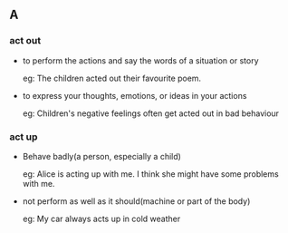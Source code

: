 ## A

### act out

- to perform the actions and say the words of a situation or story
    
    eg: The children acted out their favourite poem.

- to express your thoughts, emotions, or ideas in your actions

    eg: Children's negative feelings often get acted out in bad behaviour

### act up

- Behave badly(a person, especially a child)

    eg: Alice is acting up with me. I think she might have some problems with me.

- not perform as well as it should(machine or part of the body)

    eg: My car always acts up in cold weather

